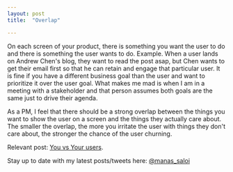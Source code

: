 ```yaml
---
layout: post
title:  "Overlap"

---
```


On each screen of your product, there is something you want the user to do and there is something the user wants to do. Example. When a user lands on Andrew Chen's blog, they want to read the post asap, but Chen wants to get their email first so that he can retain and engage that particular user. It is fine if you have a different business goal than the user and want to prioritize it over the user goal. What makes me mad is when I am in a meeting with a stakeholder and that person assumes both goals are the same just to drive their agenda. 

As a PM, I feel that there should be a strong overlap between the things you want to show the user on a screen and the things they actually care about. The smaller the overlap, the more you irritate the user with things they don't care about, the stronger the chance of the user churning.

Relevant post: [You vs Your users](https://manassaloi.com/2019/02/22/you-vs-your-users.html).

Stay up to date with my latest posts/tweets here: [@manas_saloi](http://twitter.com/manas_saloi)
